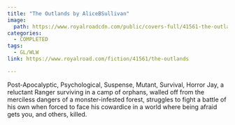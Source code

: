```yaml
---
title: "The Outlands by AliceBSullivan"
image:
  path: https://www.royalroadcdn.com/public/covers-full/41561-the-outlands.jpg
categories:
  - COMPLETED
tags:
  - GL/WLW
link: https://www.royalroad.com/fiction/41561/the-outlands

---
```

Post-Apocalyptic, Psychological, Suspense, Mutant, Survival, Horror Jay, a reluctant Ranger surviving in a camp of orphans, walled off from the merciless dangers of a monster-infested forest, struggles to fight a battle of his own when forced to face his cowardice in a world where being afraid gets you, and others, killed.

